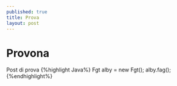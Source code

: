 ```yaml
---
published: true
title: Prova 
layout: post
---
```

<h1>Provona</h1>
Post di prova
{%highlight Java%}
Fgt alby = new Fgt();
alby.fag();
{%endhighlight%}